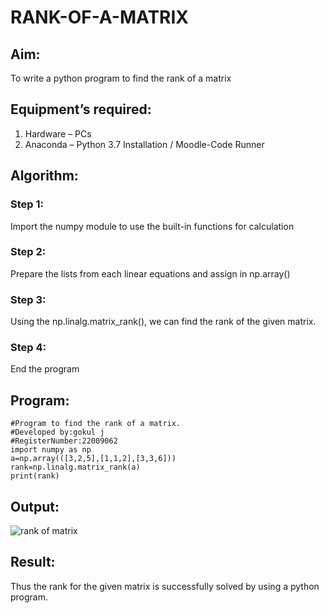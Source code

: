 # RANK-OF-A-MATRIX
## Aim:
To write a python program to find the rank of a matrix
## Equipment’s required:
1. 	Hardware – PCs
2. 	Anaconda – Python 3.7 Installation / Moodle-Code Runner
## Algorithm:
### Step 1:
Import the numpy module to use the built-in functions for calculation
### Step 2:
Prepare the lists from each linear equations and assign in np.array()
### Step 3:
Using the np.linalg.matrix_rank(), we can find the rank of the given matrix.
### Step 4:
End the program 
## Program:
```
#Program to find the rank of a matrix.
#Developed by:gokul j 
#RegisterNumber:22009062
import numpy as np
a=np.array(([3,2,5],[1,1,2],[3,3,6]))
rank=np.linalg.matrix_rank(a)
print(rank)

```

## Output:
![rank of matrix](https://user-images.githubusercontent.com/121165938/212666224-9c30a748-aafa-40c0-8798-6459ffb57fb1.png)

## Result:
Thus the rank for the given matrix is successfully solved by  using a python program.

